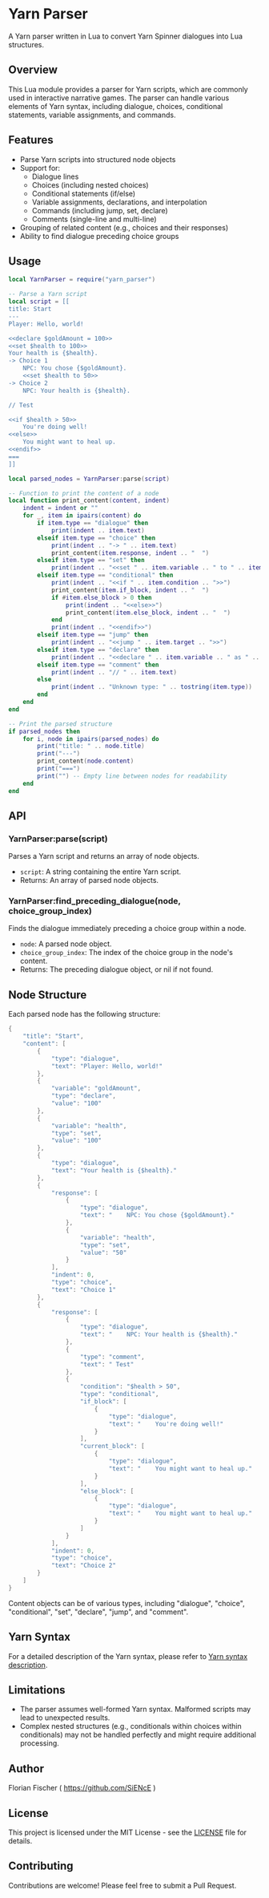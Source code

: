 # Yarn Parser
A Yarn parser written in Lua to convert Yarn Spinner dialogues into Lua structures.

## Overview

This Lua module provides a parser for Yarn scripts, which are commonly used in interactive narrative games. The parser can handle various elements of Yarn syntax, including dialogue, choices, conditional statements, variable assignments, and commands.

## Features

- Parse Yarn scripts into structured node objects
- Support for:
  - Dialogue lines
  - Choices (including nested choices)
  - Conditional statements (if/else)
  - Variable assignments, declarations, and interpolation
  - Commands (including jump, set, declare)
  - Comments (single-line and multi-line)
- Grouping of related content (e.g., choices and their responses)
- Ability to find dialogue preceding choice groups

## Usage

```lua
local YarnParser = require("yarn_parser")

-- Parse a Yarn script
local script = [[
title: Start
---
Player: Hello, world!

<<declare $goldAmount = 100>>
<<set $health to 100>>
Your health is {$health}.
-> Choice 1
    NPC: You chose {$goldAmount}.
    <<set $health to 50>>
-> Choice 2
    NPC: Your health is {$health}.

// Test

<<if $health > 50>>
    You're doing well!
<<else>>
    You might want to heal up.
<<endif>>
===
]]

local parsed_nodes = YarnParser:parse(script)

-- Function to print the content of a node
local function print_content(content, indent)
    indent = indent or ""
    for _, item in ipairs(content) do
        if item.type == "dialogue" then
            print(indent .. item.text)
        elseif item.type == "choice" then
            print(indent .. "-> " .. item.text)
            print_content(item.response, indent .. "  ")
        elseif item.type == "set" then
            print(indent .. "<<set " .. item.variable .. " to " .. item.value .. ">>")
        elseif item.type == "conditional" then
            print(indent .. "<<if " .. item.condition .. ">>")
            print_content(item.if_block, indent .. "  ")
            if #item.else_block > 0 then
                print(indent .. "<<else>>")
                print_content(item.else_block, indent .. "  ")
            end
            print(indent .. "<<endif>>")
        elseif item.type == "jump" then
            print(indent .. "<<jump " .. item.target .. ">>")
        elseif item.type == "declare" then
            print(indent .. "<<declare " .. item.variable .. " as " .. item.type .. ">>")
        elseif item.type == "comment" then
            print(indent .. "// " .. item.text)
        else
            print(indent .. "Unknown type: " .. tostring(item.type))
        end
    end
end

-- Print the parsed structure
if parsed_nodes then
    for i, node in ipairs(parsed_nodes) do
        print("title: " .. node.title)
        print("---")
        print_content(node.content)
        print("===")
        print("") -- Empty line between nodes for readability
    end
end
```

## API

### YarnParser:parse(script)

Parses a Yarn script and returns an array of node objects.

- `script`: A string containing the entire Yarn script.
- Returns: An array of parsed node objects.

### YarnParser:find_preceding_dialogue(node, choice_group_index)

Finds the dialogue immediately preceding a choice group within a node.

- `node`: A parsed node object.
- `choice_group_index`: The index of the choice group in the node's content.
- Returns: The preceding dialogue object, or nil if not found.

## Node Structure

Each parsed node has the following structure:

```lua
{
	"title": "Start",
	"content": [
		{
			"type": "dialogue",
			"text": "Player: Hello, world!"
		},
		{
			"variable": "goldAmount",
			"type": "declare",
			"value": "100"
		},
		{
			"variable": "health",
			"type": "set",
			"value": "100"
		},
		{
			"type": "dialogue",
			"text": "Your health is {$health}."
		},
		{
			"response": [
				{
					"type": "dialogue",
					"text": "    NPC: You chose {$goldAmount}."
				},
				{
					"variable": "health",
					"type": "set",
					"value": "50"
				}
			],
			"indent": 0,
			"type": "choice",
			"text": "Choice 1"
		},
		{
			"response": [
				{
					"type": "dialogue",
					"text": "    NPC: Your health is {$health}."
				},
				{
					"type": "comment",
					"text": " Test"
				},
				{
					"condition": "$health > 50",
					"type": "conditional",
					"if_block": [
						{
							"type": "dialogue",
							"text": "    You're doing well!"
						}
					],
					"current_block": [
						{
							"type": "dialogue",
							"text": "    You might want to heal up."
						}
					],
					"else_block": [
						{
							"type": "dialogue",
							"text": "    You might want to heal up."
						}
					]
				}
			],
			"indent": 0,
			"type": "choice",
			"text": "Choice 2"
		}
	]
}
```

Content objects can be of various types, including "dialogue", "choice", "conditional", "set", "declare", "jump", and "comment".

## Yarn Syntax

For a detailed description of the Yarn syntax, please refer to [Yarn syntax description](yarn_syntax.md).

## Limitations

- The parser assumes well-formed Yarn syntax. Malformed scripts may lead to unexpected results.
- Complex nested structures (e.g., conditionals within choices within conditionals) may not be handled perfectly and might require additional processing.

## Author

Florian Fischer ( https://github.com/SiENcE )

## License

This project is licensed under the MIT License - see the [LICENSE](LICENSE) file for details.

## Contributing

Contributions are welcome! Please feel free to submit a Pull Request.
